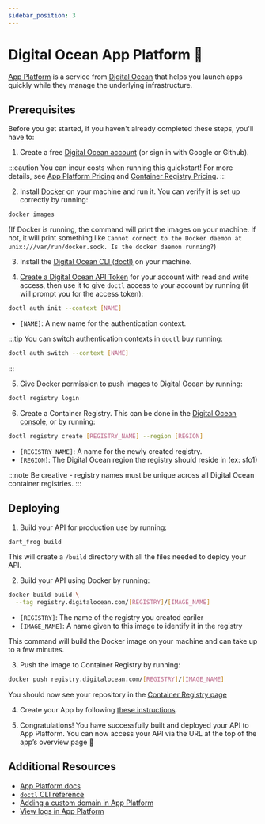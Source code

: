 ```yaml
---
sidebar_position: 3
---
```


# Digital Ocean App Platform 🌊

[App Platform](https://www.digitalocean.com/products/app-platform) is a service from [Digital Ocean](https://www.digitalocean.com) that helps you launch apps quickly while they manage the underlying infrastructure.

## Prerequisites

Before you get started, if you haven't already completed these steps, you'll have to:

1. Create a free [Digital Ocean account](https://cloud.digitalocean.com/registrations/new) (or sign in with Google or Github).

:::caution
You can incur costs when running this quickstart! For more details, see [App Platform Pricing](https://www.digitalocean.com/pricing/app-platform) and [Container Registry Pricing](https://www.digitalocean.com/pricing/container-registry).
:::

2. Install [Docker](https://docs.docker.com/get-docker/) on your machine and run it. You can verify it is set up correctly by running:

```bash
docker images
```

(If Docker is running, the command will print the images on your machine. If not, it will print something like `Cannot connect to the Docker daemon at unix:///var/run/docker.sock. Is the docker daemon running?`)

3. Install the [Digital Ocean CLI (doctl)](https://docs.digitalocean.com/reference/doctl/how-to/install) on your machine.

4. [Create a Digital Ocean API Token](https://docs.digitalocean.com/reference/api/create-personal-access-token) for your account with read and write access, then use it to give `doctl` access to your account by running (it will prompt you for the access token):

```bash
doctl auth init --context [NAME]
```

- `[NAME]`: A new name for the authentication context.

:::tip
You can switch authentication contexts in `doctl` buy running:

```bash
doctl auth switch --context [NAME]
```

:::

5. Give Docker permission to push images to Digital Ocean by running:

```bash
doctl registry login
```

6. Create a Container Registry. This can be done in the [Digital Ocean console](https://docs.digitalocean.com/products/container-registry/quickstart/#create-a-registry), or by running:

```bash
doctl registry create [REGISTRY_NAME] --region [REGION]
```

- `[REGISTRY_NAME]`: A name for the newly created registry.
- `[REGION]`: The Digital Ocean region the registry should reside in (ex: sfo1)

:::note
Be creative - registry names must be unique across all Digital Ocean container registries.
:::

## Deploying

1. Build your API for production use by running:

```bash
dart_frog build
```

This will create a `/build` directory with all the files needed to deploy your API.

2. Build your API using Docker by running:

```bash
docker build build \
  --tag registry.digitalocean.com/[REGISTRY]/[IMAGE_NAME]
```

- `[REGISTRY]`: The name of the registry you created eariler
- `[IMAGE_NAME]`: A name given to this image to identify it in the registry

This command will build the Docker image on your machine and can take up to a few minutes.

3. Push the image to Container Registry by running:

```bash
docker push registry.digitalocean.com/[REGISTRY]/[IMAGE_NAME]
```

You should now see your repository in the [Container Registry page](https://cloud.digitalocean.com/registry)

4. Create your App by following [these instructions](https://docs.digitalocean.com/products/app-platform/how-to/deploy-from-container-images/#deploy-resource-using-a-container-image-as-the-source).

5. Congratulations! You have successfully built and deployed your API to App Platform. You can now access your API via the URL at the top of the app’s overview page 🎉

## Additional Resources

- [App Platform docs](https://docs.digitalocean.com/products/app-platform)
- [`doctl` CLI reference](https://docs.digitalocean.com/reference/doctl)
- [Adding a custom domain in App Platform](https://docs.digitalocean.com/products/app-platform/how-to/manage-domains)
- [View logs in App Platform](https://docs.digitalocean.com/products/app-platform/how-to/view-logs)
